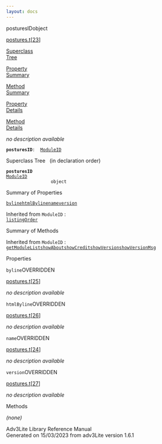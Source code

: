 ```yaml
---
layout: docs
---
```

<span class="title">posturesID</span><span class="type">object</span>

[postures.t](../file/postures.t.html)\[[23](../source/postures.t.html#23)\]

[Superclass  
Tree](#_SuperClassTree_)

[Property  
Summary](#_PropSummary_)

[Method  
Summary](#_MethodSummary_)

[Property  
Details](#_Properties_)

[Method  
Details](#_Methods_)



*no description available*

**`posturesID`**` :   `[`ModuleID`](../object/ModuleID.html)



<span id="_SuperClassTree_"></span>



<span class="hdln">Superclass Tree</span>   (in declaration order)



**`posturesID`**  
[`ModuleID`](../object/ModuleID.html)  
`                 object`  
<span id="_PropSummary_"></span>



<span class="hdln">Summary of Properties</span>  



[`byline`](#byline)[`htmlByline`](#htmlByline)[`name`](#name)[`version`](#version)

Inherited from `ModuleID` :  
[`listingOrder`](../object/ModuleID.html#listingOrder)

<span id="_MethodSummary_"></span>



<span class="hdln">Summary of Methods</span>  





Inherited from `ModuleID` :  
[`getModuleList`](../object/ModuleID.html#getModuleList)[`showAbout`](../object/ModuleID.html#showAbout)[`showCredit`](../object/ModuleID.html#showCredit)[`showVersion`](../object/ModuleID.html#showVersion)[`showVersionMsg`](../object/ModuleID.html#showVersionMsg)

<span id="_Properties_"></span>



<span class="hdln">Properties</span>  



<span id="byline"></span>

`byline`<span class="rem">OVERRIDDEN</span>

[postures.t](../file/postures.t.html)\[[25](../source/postures.t.html#25)\]



*no description available*



<span id="htmlByline"></span>

`htmlByline`<span class="rem">OVERRIDDEN</span>

[postures.t](../file/postures.t.html)\[[26](../source/postures.t.html#26)\]



*no description available*



<span id="name"></span>

`name`<span class="rem">OVERRIDDEN</span>

[postures.t](../file/postures.t.html)\[[24](../source/postures.t.html#24)\]



*no description available*



<span id="version"></span>

`version`<span class="rem">OVERRIDDEN</span>

[postures.t](../file/postures.t.html)\[[27](../source/postures.t.html#27)\]



*no description available*



<span id="_Methods_"></span>



<span class="hdln">Methods</span>  



*(none)*



Adv3Lite Library Reference Manual  
Generated on 15/03/2023 from adv3Lite version 1.6.1


